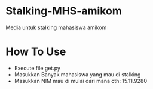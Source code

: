 # Stalking-MHS-amikom
Media untuk stalking mahasiswa amikom
  
# How To Use
- Execute file get.py
- Masukkan Banyak mahasiswa yang mau di stalking
- Masukkan NIM mau di mulai dari mana cth: 15.11.9280
